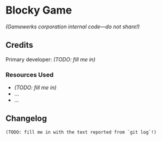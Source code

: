 # Blocky Game

_(Gamewerks corporation internal code—do not share!)_

## Credits

Primary developer: _(TODO: fill me in)_

### Resources Used

+ _(TODO: fill me in)_
+ ...
+ ...

## Changelog

~~~console
(TODO: fill me in with the text reported from `git log`!)
~~~
